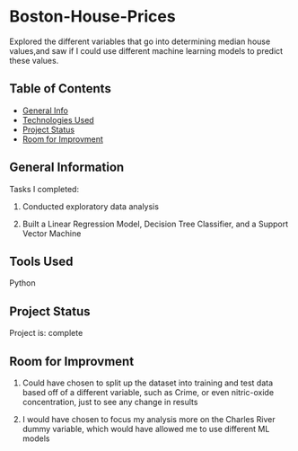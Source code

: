 # Boston-House-Prices

Explored the different variables that go into determining median house values,and saw if I could use different machine learning models to predict these values.

## Table of Contents

* [General Info](#general-information)
* [Technologies Used](#technologies-used)
* [Project Status](#project-status)
* [Room for Improvment](#room-for-improvment)

## General Information

Tasks I completed: 

1) Conducted exploratory data analysis

2) Built a Linear Regression Model, Decision Tree Classifier, and a Support Vector Machine

## Tools Used

Python

## Project Status

Project is: complete

## Room for Improvment

1) Could have chosen to split up the dataset into training and test data based off of a different variable, such as Crime, or even nitric-oxide concentration, just to see any change in results

2) I would have chosen to focus my analysis more on the Charles River dummy variable, which would have allowed me to use different ML models
